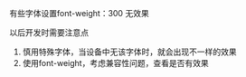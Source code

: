 有些字体设置font-weight：300 无效果

以后开发时需要注意点
1. 慎用特殊字体，当设备中无该字体时，就会出现不一样的效果
2. 使用font-weight，考虑兼容性问题，查看是否有效果
